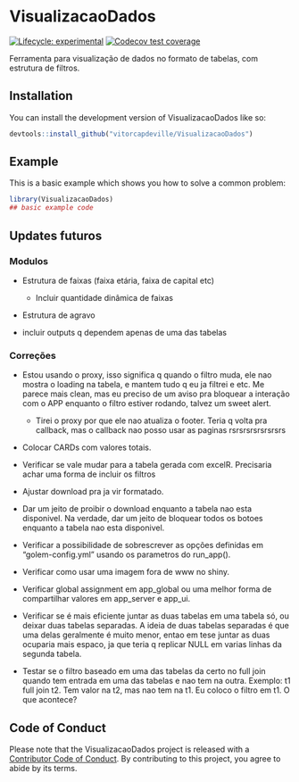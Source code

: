 
<!-- README.md is generated from README.Rmd. Please edit that file -->

# VisualizacaoDados

<!-- badges: start -->

[![Lifecycle:
experimental](https://img.shields.io/badge/lifecycle-experimental-orange.svg)](https://lifecycle.r-lib.org/articles/stages.html#experimental)
[![Codecov test
coverage](https://codecov.io/gh/vitorcapdeville/VisualizacaoDados/branch/master/graph/badge.svg)](https://app.codecov.io/gh/vitorcapdeville/VisualizacaoDados?branch=master)
<!-- badges: end -->

Ferramenta para visualização de dados no formato de tabelas, com
estrutura de filtros.

## Installation

You can install the development version of VisualizacaoDados like so:

``` r
devtools::install_github("vitorcapdeville/VisualizacaoDados")
```

## Example

This is a basic example which shows you how to solve a common problem:

``` r
library(VisualizacaoDados)
## basic example code
```

## Updates futuros

### Modulos

-   Estrutura de faixas (faixa etária, faixa de capital etc)

    -   Incluir quantidade dinâmica de faixas

-   Estrutura de agravo

-   incluir outputs q dependem apenas de uma das tabelas

### Correções

-   Estou usando o proxy, isso significa q quando o filtro muda, ele nao
    mostra o loading na tabela, e mantem tudo q eu ja filtrei e etc. Me
    parece mais clean, mas eu preciso de um aviso pra bloquear a
    interação com o APP enquanto o filtro estiver rodando, talvez um
    sweet alert.

    -   Tirei o proxy por que ele nao atualiza o footer. Teria q volta
        pra callback, mas o callback nao posso usar as paginas
        rsrsrsrsrsrsrsrs

-   Colocar CARDs com valores totais.

-   Verificar se vale mudar para a tabela gerada com excelR. Precisaria
    achar uma forma de incluir os filtros

-   Ajustar download pra ja vir formatado.

-   Dar um jeito de proibir o download enquanto a tabela nao esta
    disponivel. Na verdade, dar um jeito de bloquear todos os botoes
    enquanto a tabela nao esta disponivel.

-   Verificar a possibilidade de sobrescrever as opções definidas em
    “golem-config.yml” usando os parametros do run_app().

-   Verificar como usar uma imagem fora de www no shiny.

-   Verificar global assignment em app_global ou uma melhor forma de
    compartilhar valores em app_server e app_ui.

-   Verificar se é mais eficiente juntar as duas tabelas em uma tabela
    só, ou deixar duas tabelas separadas. A ideia de duas tabelas
    separadas é que uma delas geralmente é muito menor, entao em tese
    juntar as duas ocuparia mais espaco, ja que teria q replicar NULL em
    varias linhas da segunda tabela.

-   Testar se o filtro baseado em uma das tabelas da certo no full join
    quando tem entrada em uma das tabelas e nao tem na outra. Exemplo:
    t1 full join t2. Tem valor na t2, mas nao tem na t1. Eu coloco o
    filtro em t1. O que acontece?

## Code of Conduct

Please note that the VisualizacaoDados project is released with a
[Contributor Code of
Conduct](https://contributor-covenant.org/version/2/1/CODE_OF_CONDUCT.html).
By contributing to this project, you agree to abide by its terms.
